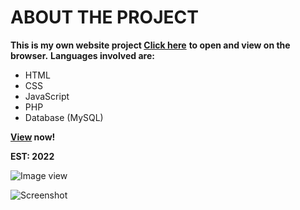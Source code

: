 # ABOUT THE PROJECT 

**This is my own website project [Click here](http://yohana.atwebpages.com)**
**to open and view on the browser.**
**Languages involved are:**
- HTML
- CSS
- JavaScript
- PHP
- Database (MySQL)

**[View](http://Yohana.atwebpages.com) now!**

**EST: 2022**

![Image view](/assets/images/Screenshot.png)

![Screenshot](https://user-images.githubusercontent.com/100519097/187375096-d8426c18-fcf7-4381-82a8-96135d2ae89b.png)

